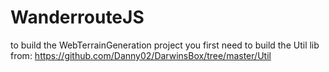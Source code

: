 WanderrouteJS
=============

to build the WebTerrainGeneration project you first need to build the Util lib from:
https://github.com/Danny02/DarwinsBox/tree/master/Util